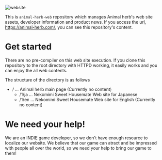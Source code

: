 ![website](https://user-images.githubusercontent.com/10524945/146676931-1bf45b72-351f-472d-bf22-c71202828693.jpg)

This is `animal-herb-web` repository which manages Animal herb's web site assets, developer information and product news. If you access the url, https://animal-herb.com/, you can see this repository's content.

# Get started

There are no pre-compiler on this web site execution. If you clone this repository to the root directory with HTTPD working, it easily works and you can enjoy the all web contents.

The structure of the directory is as follows

- / ... Animal herb main page (Currently no content)
  - /1/ja ... Nekomimi Sweet Housemate Web site for Japanese
  - /1/en ... Nekomimi Sweet Housemate Web site for English (Currently no content)

# We need your help!

We are an INDIE game developer, so we don't have enough resource to localize our website. We believe that our game can atract and be impressed with people all over the world, so we need your help to bring our game to them!
